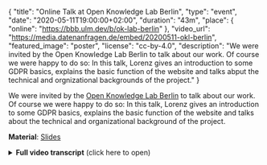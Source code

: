 {
    "title": "Online Talk at Open Knowledge Lab Berlin",
    "type": "event",
    "date": "2020-05-11T19:00:00+02:00",
    "duration": "43m",
    "place": {
        "online": "https://bbb.ulm.dev/b/ok-lab-berlin"
    },
    "video_url": "https://media.datenanfragen.de/embed/20200511-okl-berlin",
    "featured_image": "poster",
    "license": "cc-by-4.0",
    "description": "We were invited by the Open Knowledge Lab Berlin to talk about our work. Of course we were happy to do so: In this talk, Lorenz gives an introduction to some GDPR basics, explains the basic function of the website and talks abput the technical and orgnizational backgrounds of the project."
}

We were invited by the [Open Knowledge Lab Berlin](https://codefor.de/berlin/) to talk about our work. Of course we were happy to do so: In this talk, Lorenz gives an introduction to some GDPR basics, explains the basic function of the website and talks about the technical and organizational background of the project.

**Material**: [Slides](https://static.dacdn.de/talks/slides/2020-05-11-okl-berlin.pdf)

<details>
<summary><strong>Full video transcript</strong> (click here to open)</summary>

Ok, so let me tell you a little bit about Datenanfragen.de and about the GDPR and privacy. First, just a little bit about me. I am a chairperson of the Datenanfragen.de association. I study physics, not law which is important. So I can't give you any legal advice and you shouldn't rely on stuff that I tell you about law and always consult your lawyers. You can reach me a my email. But you can find all of this information on our website as well. So, I'll try to use simple words but sometimes I think it's easier to be exact when we use words from the GDPR. So, I'll try and use some words from the GDPR. Ask, if you don't understand them. And we also have a glossary for GDPR words up on our website.

So first, I'll try to give you a short introduction on what the GDPR is for all people who are not familiar with it currently or who just need some more in-depth knowledge. The GDPR is short for "General Data Protection Regulation". It's a European regulation which was basically the unification of European privacy law. And it is in force since May 2018. And it's actually a really, really nice law. That the GDPR is in force is basically the reason why we started our project. Because we realized that there are very, very nice and strong rights which are established with the GDPR and nobody really knew how to use them.

And also, a lot of corporate lawyers just said that the GDPR would be a nightmare for companies and consumers alike because it is so complicated and bureaucratic. One of our favorite things that we found on the internet is someone who basically did the same thing that we did, which is creating requests according to the GDPR. And he wrote a "nightmare letter" for companies, which would be someone really using their right to data access and accessing all of their data, which is what we do. But they say: "That's a nightmare, that's actually not possible". Which is wrong. So, there's a lot of misinformation about the GDPR and that's why we do what we do.

So, what are the rights and where are they applicable? So, the GDPR is basically applicable in all countries of the European Economic Area, so the EU and some additional countries and some other places where EU laws applies. And, what's really nice, is that it is mostly independent from national law. Which makes it very easy for us to just scale to the whole of the EEA by just basically translating and also doing a lot of other internationalization stuff but we don't need that much internationalization when it comes to law. And, if you're asking yourself, whether the GDPR applies, where the answer is basically "yes", but if you really need a definitive answer: The question is: "Is even any personal data processed?" So, that's the first question that you should ask yourself. And if personal is processed, then either the company or the organization has to be "established" in the EU. So, offices, a store, whatever, in the EU, which is more than just a letterbox. And the other thing are companies which are not in the EU but which offer services to people who are in the EU. They also need to comply with the GPDR. And that's the very interesting thing and a very powerful thing, that the GDPR brings. So, that basically any company which wants to target European users has to comply with the GDPR. And we can use that to send access requests to Google for example.

Ok, so what rights are the interesting rights from the GDPR. There are quite a lot of them but we'll focus on three or four rights that are rights for data subjects. So, they are addressed only to you, to individuals. The first and most interesting right is the right to data access which is the right that you can just access all the data that a controller has either stored or generated on you. Which is already a really interesting right which we couldn't use before. They also need to tell you why they have this data on you and who has access to the data and also, who gave them the data. And, they need to provide it to you portably, which is actually a different Article in the GDPR but you need to be able to port your data from one controller to another. The other right is the right to rectification, which is basically, if something is wrong in the data that a controller has on you, you need to be able to correct it. I think the most interesting application of this is when financial agencies who collect financial data on you and the data they collect is flawed, the calculations they base on that might also be wrong and you have the right to correct it and demand them to tell everybody else. You also have the right to be forgotten, which been talked about in our community for quite some time. The GDPR is now there to establish it in the whole of the EU. So, that's basically if there is no legal reason for a controller to process your data and also if you don't consent to the processing of the data, then the data should be deleted. So, that's also a really useful right that you should always use and it's very nice to clean up old accounts for example.

Ok so, now we know there are quite a lot of nice rights and we actually can read about them in basically every privacy policy since the GDPR went into force. So, how can we use those rights. And that is the difficult question. Because nobody really knows how I can ask a controller for my data and nobody really knows what I should do to get my data deleted. And the process is actually kind of complicated. So, first I need to know: who is the right contact for me to address? How can I send my email or my letter or my fax—which is surprisingly often the case—to the correct person at the controller and so I have to research who is this person, is it the right person? And after I researched the correct contact, then I have to write a request. Maybe I did this before and I can just copy the request I wrote before. If you don't know what you're doing, that is pretty hard. And then, you need to find out: what information is sufficient to identify myself? Because, sometimes you don't want the controller even more information than they already have. So you need to be careful about that. You need to know the information that they need, so that they don't illegally send the data to someone else. That's also hard to know because sometimes they tell you, sometimes they don't. It's really hard to know. Then, you need to send your request of course, which is difficult depending on the way you send it: If you send a letter, that is of course significantly more work than just sending an email. And then, most of the time, you don't get your data right away. Most of the time, the controller will just answer with some, I don't know, some strange answer that they need more identification information or that they need more time or that you need to be more concrete in your request. Most of the time, this is not even appropriate. They are just trying to delay your request. They are trying to get you to give up. And that is also really hard to do, not giving up and following up. And sometimes, they don't send you anything at all and then you need to send a warning and tell them "I want my data.", which is also hard because you need to remember that you need to send warnings. Then, sometimes if you're lucky, you might receive some data that the controller has on you. Maybe it is like the full dataset, maybe you just get a little bit of data and you know they have a lot more. And depending on what you get, you might want to lodge a complaint or even go to court. So, it's a pretty complicated process to even just get to your data. If you want to delete your data, sometimes it's harder, sometimes it's easier.

So, we saw this challenge and we wanted to change that, which is why we created datarequests.org. With datarequests.org, there still is a little bit of a challenge, currently at least. So, if you want to make a request, you go to datarequests.org and you generate the request. We try to manage all of the rest. I'll tell you all that we do in a moment. And then, you just send the request. Most of the time, you just send it via email and we do all of the other stuff. Sending warnings and complaints is also easier with datarequests.org. And I'll tell you how. So basically, we saw this very big challenge to use your rights and we tried to make that easier. 

So, what are all the details of how the project works?

So first, we have a database of companies. Currently, we have over 1300 entries in our database. And the database contains all the privacy-specific contact information. So, we really want the contact information of the data protection officer or maybe just a general "privacy@" email address. But we don't want "support@company.com" because we don't want to send all our sensitive identification data to any random person at the help desk or something like that. So that's why we try to collect all the contact information that is privacy-specific. And that's really hard to find because most of the time, it's just hidden somewhere in the privacy policy or something.  
Then, we need to know what is the required identification information. Like I told you, that is also saved in the database, if we can find it somewhere in the privacy policy. That's also very hard because sometimes there's just a wall of text and you need to find the right information. And, what's also really hard to find but interesting to have in the database are all the other brands or names of a company, or the websites a company is running. That's to save people the journey of finding the correct company to ask. And then, when somebody requests information from one website, we just request the information from all other websites as well. 

We also have supervisory authorities in our database, the "Datenschutzaufsichtsbehörden" in German. And we have contact information and potential PGP keys, so you can send the data encryptedly if you want to complain.

So, the way we save stuff in our database is, like you see in this image, JSON. So, we have a basic JSON file. And we save all of those JSON files in our GitHub repository. And they just sit there in a folder.  
And we also have a lot more information in that database. So, we have information on suggested companies, for example, that are interesting for one country.  
If you want to suggest a company from the website, that will automatically generate issues, which is very tedious to maintain because then we have an issue and we hand-control everything, so when we have the information, we look at the sources to see if we can find the same information there. Then, we do our own pull request and merge the suggestion. That is quite tedious to do all the time. And I'm lucky that I don't have to do that because Benni does all that for me.

And we do search. Currently, we do it with Typesense, which is also not that nice because we always have to upload all the files into Typesense when something changes and we are currently trying to switch to Xapiand, which is another search engine but that has been ongoing for quite a while now. So, maybe eventually we will do that.

Ok, we also have templates in our database, which is basically one of the most important things that we do. So, we have texts for different types of requests.
The standard request would be the access request, which combines access and data portability requests, because we just have a little checkbox that you can check to make your data portable.  
And, we also support rectification requests, erasure requests and direct marketing objections, which would be the kind of request you send when you don't want to get spam emails anymore.  
So, we have files for all of this. They are also mostly translated depending on the language, to German, English, Greek, Spanish, French, Italian, Dutch and Portuguese. And we are still working on that. If you know any languages, please help us. And we want to support the whole of Europe, so every language in the European Economic Area.

Templates are also very simple. They are just a text file that contains some basic formatting and they also sit in the "data" repository. So, that's all very easy, very, very easy to host to maintain.

We also convert all of those text files to OpenOffice, Word and PDF templates. They are, I guess, the most popular content on our website. So, some people don't use our generator but they just use the templates that we provide.  
And you can also put in custom templates for specific controllers. There are different local laws. For example for the German catholic church. They have their own privacy law because the GDPR doesn't really apply to them. And then we have custom templates to also request your data from those controllers.

So, the heart of our website is the request generator. And that one just generates requests, like the name says, from the templates.  
And you can choose the controller that you want to address. You can input the required identification data, which we suggest in our form. And then we fill in the previously used identification data. And we support different output formats, like a letter, a fax, which is still used, and email.

I'll try to show you how this looks. But I have to share my screen for that.

Ok, cool. So, the way the generator works is, you just type in the company that you want to request or any other controller, for example "Datenanfragen.de e. V.". Then you choose the controller that you want to request and then basically, everything is done for you. So, on the side you can see where you fill in your identification data. And we change that depending on the controller and you can choose what type of request you want to send and how you want to send it. And then, that's it. You just click the "Send email" button and then you can choose if you want to send it with your email program or Gmail or whatever. So, that's really straightforward but we still think it's not straightforward enough.

Ok, I'll try to return to the presentation.

Ok, so the problem that we see with our generator is that we want it to be easy and clean but we also want it to be adaptable and customizable. And that seems like an impossible to solve conflict.  
We try to do some of this just by prefilling sensible defaults. So, we fill in your saved identification data every time a new request is done to make it easy to use. But still, everything can be overwritten at any point of time. So, you can just remove identification data inputs or change the text of them, etc. Because we want it to be very adaptable for every kind of case where you want to request your data. But, at the moment, the flexibility of the generator really, on the one hand it's a strong point but on the other hand, we think it might scare users away.

So, on the technical side of the generator, what is the thing that we are most proud of? It's that we do everything on the client-side. So, except for the search, everything is handled in the browser with JS. And why do we do that?
We want to be a role model for data minimization, which is why we try not to generate and collect any data that we don't really need and we don't need the data that users enter to send their requests. So, we don't even send it to us at all.  
So, we don't want to be responsible for any sensitive personal data.
And we want users to be able to trust us or, even better, not having to trust us. So, that they use the generator without any fear that their data gets stolen.
A disadvantage of this is that the generator is not as portable. So, if you filled in your identification data in one browser, it won't port to the other browser, because we don't know anything and we would need a server to port any information.
Doing everything client-side makes hosting very easy, because we only need to host static files and we generate them via Hugo and we serve them via Netlify, except for large static files. Those, we serve through Amazon object storage.
And we use JS for everything else. We do the interface design with Preact, which is a more compact and quicker version of React. And we do the PDF generation with pdfmake, which is my favorite JS PDF generation library. And we persist the data with localforage, which mostly persists everything into IndexedDB, I think.

Ok, the request generator on its own is really nice to use but when you want to send a lot of requests, which is very often very useful, because a lot of different entities control my personal data, so I want to request data from all of them. And, if I want to do that, I can use the batch wizard, which is on our homepage.
Let me try and, again, I hope it works a little bit better this time.

Now, you can see, here you can add companies from different categories, just by searching. For example, Amazon. And you can add as many companies as you want from our database. And then, just click "Done adding companies" and you'll enter the wizard mode of the generator. Let's ignore the tutorial. And then, the generator is simplified a lot and you click "New request" every time, or rather "Next request" every time you want to send a new request. It is very easy to use and you can get through with a lot of requests in a short amount of time. Which is very useful for a lot of different controllers.

We also provide a list of suggested companies for people who don't even know who has their data. We suggest, maybe those companies might have their data. We use companies that typically have data on people in a specific country. So, those are internationalized. For Germany, for example, one of those companies would be the "Schufa" but also other kind of rating agencies.
So we suggest to people, what companies to ask. We prefill the identification data, if you have filled it in once. And we simplify the generator as you could see.

Another feature that we implemented, which is also there to send many requests at once, is the "My requests" feature, which is basically a list of requests that you sent through datarequests.org in this very specific browser, because we save all of in in local storage. And in this list of your requests, you can generate warnings and send formal complaints. Currently, it's not possible to just export the correspondence that you had but we're trying to work on that.
And you can set calendar events to be reminded of expiring deadlines, so you don't forget to send warnings or complaints.

And, we also provide informational material, mostly the articles on our website. We don't have that many English articles at the moment but our German articles have increased in number over the last few months because we worked with the Humboldt University in Berlin and some law students wrote some very nice articles on our German website. If you want to read them, I can recommend them. And the main goal of writing articles is to teach people knowledge of the GDPR because you do need some knowledge if you want to do requests, especially if you want to properly react to responses. Because, if you don't know how to react, you will give up very easily and we don't want that. We want as many people as possible to just access their data and use their rights.  
We also try to collect some interesting consumer-related developments in the GDPR jurisdictions but we are not the best people to do that. I think the people over at NOYB are much better at doing that. So, we might not be the best source for that.
And we also print materials. So we have some flyers that can be ordered for free on our website. So, if you want some flyers for your hackspace or some other place or your parents or whoever, just send us an email and we'll send you some flyers. And we are working towards having more informational material, more print material. Maybe for schools, which would be one of our goals.

Ok, so that's basically the technical aspects of our projects. But we also rely a lot on our community and the way we organize it. And we want to tell you a little bit about that.

We founded an association or "Verein" in German, the Datenanfragen.de e. V., and that association owns all the assets and all the money that we need, it pays for everything and receives donations. So you can donate on our website. And we also finance ourselves through membership fees.
And the question is: Why did we even found an association? Why didn't we just do the project privately? The reason for that is we wanted the project to be financially independent from us. And we also get tax privileges from being a non-profit organization in Germany which is also nice and people are more eager to donate if they can deduce that in their tax returns. But that's just a very small reason.  
We really liked the organization to be more transparent. And with an entity that is completely separate from our private lives, that is much easier because then we can just transfer the association if we don't want to support the project anymore.
And we were also able to codify our purposes in the constitution, so that we can't run away with the money or, I don't know, suddenly turn into a company.
All passwords, files and everything are separate from our private stuff. And that's also really relaxing because it's nice to know that we are not always the only people who are responsible.

So, in the community part of the talk, I wanted to tell you where we need some help. Because I guess there are some competent people here and maybe even some real lawyers, which would be really, really nice because none of us are lawyers and we do know a little bit about law and we do know quite a bit about the GDPR but we are not allowed to offer legal advice. And we would really like to offer legal advice or have people check our articles, so that we have the peace of mind that a lawyer checked it.  
If you're not a lawyer, you can still help us. We have a lot of features planned that we need a lot of help with because they are really complicated. We want a generator for responses. So, if you received not your data but just some kind of response from a controller after you've sent your access request, it's really hard to react appropriately and we want a generator where you can basically click "This is what the controller said" and then we generate the appropriate response. And that requires a lot of research and a lot of development. We also want to improve the request management in the "My requests" feature. We want to save correspondence and be able to export all the correspondence, so that it's easy to send complaints. We would really like some kind of wizard-y experience for the generator. So if you know UX design, we would really like some input on that. We want a straightforward design for the frontpage because we think that it is very complicated and confusing at the moment. We want telemetry, so we can know what users want and for example what companies are requested very often. And we don't know that at the moment. We don't want to blindly collect all data but instead collect some limited data with proper consent. We don't want cookie banners and all of that crap. We are out of ideas how to do that and would really like your input. And we want to support web forms as a transport medium for requests. At the moment you can just send an email but some companies also have web forms on their websites and we want to support those web forms for those specific sites and write some kind of API for that. All of those are quite big features but there's also small things you can do.

You can write or translate blog posts. Especially at the moment we have a lot of German blog posts that are not translated to English. So, if you want to get on that, please do.
We need to translate everything to all languages in the European Economic Area which is quite a monstrous project. But we still want to achieve at least some language coverage. Currently, someone is working on Spanish, I think. If you know any language in the EEA that we don't support at the moment or if you want to try and maintain one of the languages, we would be really happy.  
You can also suggest companies and collect company privacy contact information and add them to our database, which a small and very useful way to contribute.
And you can spread the word and get users to use Datenanfragen.de or datarequests.org or any of our other language websites. You can tweet about us and everything.

And if you have any other ideas, any feedback, suggestions what we can do, just let us know. We are really open to it and we want the experience on datarequests.org to be best for everyone, so just tell us.

And now that I told you how to contribute or what to contribute, I'll tell you a little bit about where to contribute.
We have a website for that: datarequests.org/contribute if you want to have an overview.  
You can always send your pull requests to any of the repositories in our GitHub organization. If you want to contribute companies, please look at the README of datenanfragen/data which is where our database lives. If you want to contribute code, the best way to start would be datenanfragen/website. And if you want to contribute articles, you can contribute them to datenanfragen/website. Just send pull requests. I think we also have some German information on how to write articles if you don't know Markdown. Those are also in the GitHub organization.  
You can translate small strings at Weblate, which is a translation platform. All links will be in slides that we'll publish later on.
You can send us emails and ask where you can help.  
And you can join our Matrix channel if you want to chat with us.

Like I said, email us if you want to stay in touch.
You can follow us on Mastodon and Twitter.
And you can read our newsletter. We currently only publish our newsletter to members of the association. So, if you want, you can become a member. But maybe we'll also publish the newsletter for non-members in the future. So, I don't know, check our website for that.
You can subscribe to our RSS feed, where we publish our articles.

Yeah, and that's basically it. We will publish a recording and the slides on our website. And you can reuse the slides if you want.

Yeah, and now I'll be open for discussion and questions. Are there any questions? 

'First of all, thank you. I think that was a really nice presentation, a good overview. We are very happy that this project exists.
One thing I always wondered about is: How many people are actually at the core of this? Is it just you two?'

At the core it's just the two of us. I think also Benni does a lot more of the heavy lifting because I am very busy. But at the core, it's the two of us and there are some maintainers for other languages. So, we have one new maintainer for Spanish now and we also have another maintainer who does French. Yeah, but that's basically it. Our association is also very small.

'Yeah, very cool. We've been super impressed by how professional everything that you build looks and seems to be setup. I think that is actually a nice thing for us to also look at. Because sometimes we, as Code for Germany, tend to get lost in talking a bit. And you show, that it doesn't take a lot of people to build something really cool. So, kudos to that!'

Thank you. If you're interested in how we did the design, we also have design information up on GitHub I think. And we use a lot of publicly available design elements. Just look in our license information.  
–Benni: The design information isn't actually public yet.  
Lorenz: Ah okay. So we'll publish that some time, maybe.

'Looking forward to that.'

Tobias asked if there is any connection with the Selbstauskunft website. You mean Selbstauskunft.net? No, there is no connection to Selbstauskunft.net. Benni and me, we were both users of Selbstauskunft.net before and started datarequests.org as a project for because we were not entirely happy with Selbstauskunft.net and we wanted a more simple and also more international project. And also Selbstauskunft.net is not really supporting GDPR. So that's why we did this.  
–Benni: Actually, they are supporting the GDPR but in the beginning, when we started the project, it wasn't exactly clear if they would. So, that was one of the motivations.  
–Lorenz: Yeah true.

'I think it might actually be interesting for you and FragDenStaat to talk a bit because this whole topic of sending requests and then getting back to the institution when they don't reply and telling them that they do have to reply, this is something that is also a big part of FragDenStaat, so it might be interesting to talk about that.'

Yes, that would be very interesting. Especially because we have no access to any lawyers and it seems that FragDenStaat has a lot more access to lawyers than we do.

'They do now have at least one lawyer that actually works for them. So this is new and cool and maybe actually, yeah, that can be used for that.

Ok. It doesn't look like there are any other questions. So, I would like to say thank you again. I really enjoyed the presentation. I think this was a very good first iteration of our remote OK Labs. Yeah, thank you Lorenz and Benni for the presentation and all the work you've been putting into this. And I'm looking forward to hearing more and working together with you in the future.'

Yes, if you can get us in touch with people from FragDenStaat, please do.

'Yes, definitely. They are also in our Slack. I'll just create a channel so that you folks can talk. I think this is a very good idea.'

Cool. Ok. Thank you for inviting us!

'Thank you very much. And for everyone else: We will probably come back in mid-june with our next expert talk. It's not clear yet which topic that is going to be but it's going to be another interesting open data or open-related topic. If you have any ideas for that, also please get in touch with us and make a recommendation there.  
Well, thanks everybody. I hope you still have a good evening and hope to see some of you again next month.'
</details>
